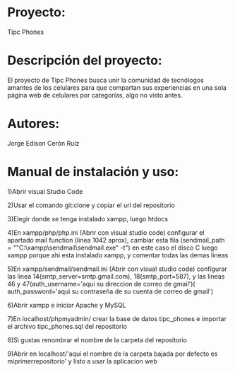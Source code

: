 # Proyecto:
Tipc Phones

# Descripción del proyecto:
El proyecto de Tipc Phones busca  unir la comunidad de tecnólogos amantes de los celulares para que compartan sus experiencias en una sola página web de celulares por categorías, algo no visto antes.

# Autores:
Jorge Edison Cerón Ruíz

# Manual de instalación y uso:
1)Abrir visual Studio Code


2)Usar el comando git:clone y copiar el url del repositorio


3)Elegir donde se tenga instalado xampp, luego htdocs


4)En xampp/php/php.ini (Abrir con visual studio code) configurar el apartado mail function (linea 1042 aprox), cambiar esta fila (sendmail_path = "\"C:\xampp\sendmail\sendmail.exe\" -t") en este caso el disco C luego xampp porque ahi esta instalado xampp, y comentar todas las demas lineas


5)En xampp/sendmail/sendmail.ini (Abrir con visual studio code) configurar las linea 14(smtp_server=smtp.gmail.com), 18(smtp_port=587), y las lineas 46 y 47(auth_username='aqui su direccion de correo de gmail')(
auth_password='aqui su contraseña de su cuenta de correo de gmail')


6)Abrir xampp e iniciar Apache y MySQL


7)En localhost/phpmyadmin/ crear la base de datos tipc_phones e importar el archivo tipc_phones.sql del repositorio


8)Si gustas renombrar el nombre de la carpeta del repositorio


9)Abrir en localhost/'aqui el nombre de la carpeta bajada por defecto es miprimerrepositorio' y listo a usar la aplicacion web